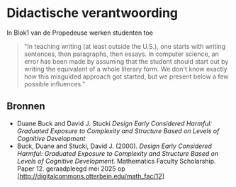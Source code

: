 # Didactische verantwoording

In Blok1 van de Propedeuse werken studenten toe 

> "In teaching writing (at least outside the U.S.), one starts with writing sentences, then paragraphs, then essays. In computer science, an error has been made by assuming that the student should start out by writing the equivalent of a whole literary form. We don't know exactly how this misguided approach got started, but we present below a few possible influences."

## Bronnen

- Duane Buck and David J. Stucki *Design Early Considered Harmful: Graduated Exposure to Complexity and Structure Based on Levels of Cognitive Development* 
- Buck, Duane and Stucki, David J. (2000). *Design Early Considered Harmful: Graduated Exposure to Complexity and Structure Based on Levels of Cognitive Development*. Mathematics Faculty Scholarship. Paper 12.
geraadpleegd mei 2025 op [http://digitalcommons.otterbein.edu/math_fac/12]